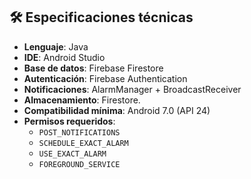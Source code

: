 ## 🛠️ Especificaciones técnicas

- **Lenguaje**: Java
- **IDE**: Android Studio
- **Base de datos**: Firebase Firestore
- **Autenticación**: Firebase Authentication
- **Notificaciones**: AlarmManager + BroadcastReceiver
- **Almacenamiento**: Firestore.
- **Compatibilidad mínima**: Android 7.0 (API 24)
- **Permisos requeridos**:
  - `POST_NOTIFICATIONS`
  - `SCHEDULE_EXACT_ALARM`
  - `USE_EXACT_ALARM`
  - `FOREGROUND_SERVICE`
